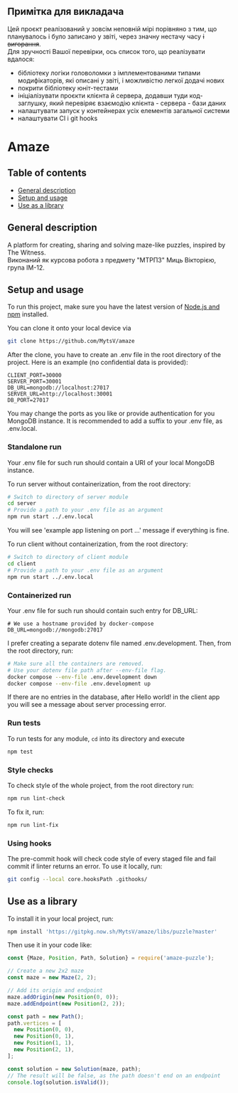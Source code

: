 ## Примітка для викладача

Цей проєкт реалізований у зовсім неповній мірі порівняно з тим, що планувалось і було записано у звіті, через значну нестачу часу ~~і вигорання~~.\
Для зручності Вашої перевірки, ось список того, що реалізувати вдалося:
- бібліотеку логіки головоломки з імплементованими типами модифікаторів, які описані у звіті, і можливістю легкої додачі нових
- покрити бібліотеку юніт-тестами
- ініціалізувати проєкти клієнта й сервера, додавши туди код-заглушку, який перевіряє взаємодію клієнта - сервера - бази даних
- налаштувати запуск у контейнерах усіх елементів загальної системи
- налаштувати CI і git hooks

# Amaze

## Table of contents
* [General description](#general-description)
* [Setup and usage](#setup-and-usage)
* [Use as a library](#use-as-a-library)

## General description
A platform for creating, sharing and solving maze-like puzzles, inspired by The Witness.\
Виконаний як курсова робота з предмету "МТРПЗ" Миць Вікторією, група ІМ-12.

## Setup and usage
To run this project, make sure you have the latest version of [Node.js and npm](https://nodejs.org/en/download) installed.

You can clone it onto your local device via
```bash
git clone https://github.com/MytsV/amaze
```

After the clone, you have to create an .env file in the root directory of the project. Here is an example (no confidential data is provided):
```dotenv
CLIENT_PORT=30000
SERVER_PORT=30001
DB_URL=mongodb://localhost:27017
SERVER_URL=http://localhost:30001
DB_PORT=27017
```
You may change the ports as you like or provide authentication for you MongoDB instance. It is recommended to add a suffix to your .env file, as .env.local.

### Standalone run

Your .env file for such run should contain a URI of your local MongoDB instance.

To run server without containerization, from the root directory:
```bash
# Switch to directory of server module
cd server
# Provide a path to your .env file as an argument
npm run start ../.env.local
```
You will see 'example app listening on port ...' message if everything is fine.

To run client without containerization, from the root directory:
```bash
# Switch to directory of client module
cd client
# Provide a path to your .env file as an argument
npm run start ../.env.local
```

### Containerized run

Your .env file for such run should contain such entry for DB_URL:
```dotenv
# We use a hostname provided by docker-compose
DB_URL=mongodb://mongodb:27017
```
I prefer creating a separate dotenv file named .env.development. Then, from the root directory, run:
```bash
# Make sure all the containers are removed.
# Use your dotenv file path after --env-file flag.
docker compose --env-file .env.development down
docker compose --env-file .env.development up
```
If there are no entries in the database, after Hello world! in the client app you will see a message about server processing error.

### Run tests

To run tests for any module, `cd` into its directory and execute
```bash
npm test
```

### Style checks

To check style of the whole project, from the root directory run:
```bash
npm run lint-check
```
To fix it, run:
```bash
npm run lint-fix
```

### Using hooks

The pre-commit hook will check code style of every staged file and fail commit if linter returns an error.
To use it locally, run:
```bash
git config --local core.hooksPath .githooks/
```

## Use as a library

To install it in your local project, run:
```bash
npm install 'https://gitpkg.now.sh/MytsV/amaze/libs/puzzle?master'
```

Then use it in your code like:
```js
const {Maze, Position, Path, Solution} = require('amaze-puzzle');

// Create a new 2x2 maze
const maze = new Maze(2, 2);

// Add its origin and endpoint
maze.addOrigin(new Position(0, 0));
maze.addEndpoint(new Position(2, 2));

const path = new Path();
path.vertices = [
  new Position(0, 0),
  new Position(0, 1),
  new Position(1, 1),
  new Position(2, 1),
];

const solution = new Solution(maze, path);
// The result will be false, as the path doesn't end on an endpoint
console.log(solution.isValid());
```
